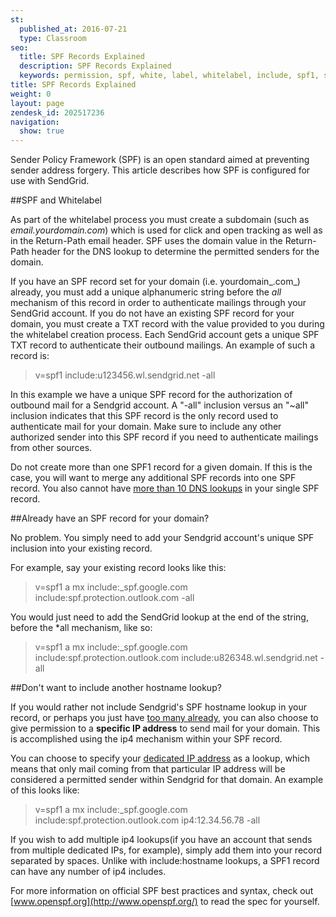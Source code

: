 ```yaml
---
st:
  published_at: 2016-07-21
  type: Classroom
seo:
  title: SPF Records Explained
  description: SPF Records Explained
  keywords: permission, spf, white, label, whitelabel, include, spf1, spf2, return, path, ~all, -all, +all, sender, permitted, forgery, spoofing, spoof, fail, failed, validation, validate
title: SPF Records Explained
weight: 0
layout: page
zendesk_id: 202517236
navigation:
  show: true
---
```


Sender Policy Framework (SPF) is an open standard aimed at preventing sender address forgery. This article describes how SPF is configured for use with SendGrid.

##SPF and Whitelabel

As part of the whitelabel process you must create a subdomain (such as _email.yourdomain.com_) which is used for click and open tracking as well as in the Return-Path email header. SPF uses the domain value in the Return-Path header for the DNS lookup to determine the permitted senders for the domain. 

If you have an SPF record set for your domain (i.e. yourdomain_.com_) already, you must add a unique alphanumeric string before the _all_ mechanism of this record in order to authenticate mailings through your SendGrid account. If you do not have an existing SPF record for your domain, you must create a TXT record with the value provided to you during the whitelabel creation process. Each SendGrid account gets a unique SPF TXT record to authenticate their outbound mailings. An example of such a record is:

>v=spf1 include:u123456.wl.sendgrid.net -all

In this example we have a unique SPF record for the authorization of outbound mail for a Sendgrid account. A "-all" inclusion versus an "~all" inclusion indicates that this SPF record is the only record used to authenticate mail for your domain. Make sure to include any other authorized sender into this SPF record if you need to authenticate mailings from other sources.

Do not create more than one SPF1 record for a given domain. If this is the case, you will want to merge any additional SPF records into one SPF record. You also cannot have [more than 10 DNS lookups]({{root_url}}/Classroom/Deliver/Sender_Authentication/spf_dont_exceed_ten_dns_lookups.html) in your single SPF record.

 

##Already have an SPF record for your domain?

No problem. You simply need to add your Sendgrid account's unique SPF inclusion into your existing record. 

For example, say your existing record looks like this: 

>v=spf1 a mx include:\_spf.google.com include:spf.protection.outlook.com -all

You would just need to add the SendGrid lookup at the end of the string, before the \*all mechanism, like so:

>v=spf1 a mx include:\_spf.google.com include:spf.protection.outlook.com include:u826348.wl.sendgrid.net -all

 

##Don't want to include another hostname lookup?

If you would rather not include Sendgrid's SPF hostname lookup in your record, or perhaps you just have [too many already]({{root_url}}/Classroom/Deliver/Sender_Authentication/spf_dont_exceed_ten_dns_lookups.html), you can also choose to give permission to a **specific IP address** to send mail for your domain. This is accomplished using the ip4 mechanism within your SPF record.

You can choose to specify your [dedicated IP address]({{root_url}}/Classroom/Basics/Account/what_is_my_sending_originating_ip_address_with_sendgrid.html) as a lookup, which means that only mail coming from that particular IP address will be considered a permitted sender within Sendgrid for that domain. An example of this looks like: 

>v=spf1 a mx include:\_spf.google.com include:spf.protection.outlook.com ip4:12.34.56.78 -all

If you wish to add multiple ip4 lookups(if you have an account that sends from multiple dedicated IPs, for example), simply add them into your record separated by spaces. Unlike with include:hostname lookups, a SPF1 record can have any number of ip4 includes.

 
For more information on official SPF best practices and syntax, check out [www.openspf.org](http://www.openspf.org/) to read the spec for yourself.
